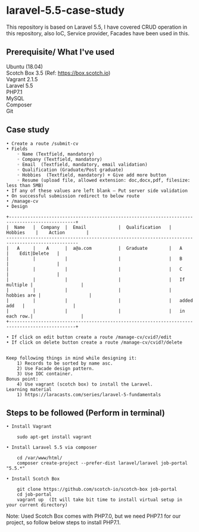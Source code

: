 # laravel-5.5-case-study
This repository is based on Laravel 5.5, I have covered CRUD operation in this repository, also IoC, Service provider, Facades have been used in this.

## Prerequisite/ What I've used

Ubuntu (18.04) <br/>
Scotch Box 3.5 (Ref: https://box.scotch.io) <br/>
Vagrant 2.1.5 <br/>
Laravel 5.5 <br/>
PHP7.1 <br/>
MySQL <br/>
Composer <br/>
Git <br/>

## Case study

    • Create a route /submit-cv
    • Fields
        ◦ Name (Textfield, mandatory) 
        ◦ Company (Textfield, mandatory)
        ◦ Email  (Textfield, mandatory, email validation)
        ◦ Qualification (Graduate/Post graduate)
        ◦ Hobbies  (Textfield, mandatory) + Give add more button
        ◦ Resume (upload file, allowed extension: doc,docx,pdf, filesize: less than 5MB)
    • If any of these values are left blank – Put server side validation 
    • On successful submission redirect to below route
    • /manage-cv
    • Design

	+-----------------------------------------------------------------------------------------------+
	|  Name   |  Company  |  Email            |  Qualification   |    Hobbies    |    Action        |
	-------------------------------------------------------------------------------------------------
	|   A     |    A      |  a@a.com          |  Graduate        |   A           |    Edit|Delete   |
	|         |           |                   |                  |   B           |                  |  
	|         |           |                   |                  |   C           |                  |  
	|         |           |                   |                  |   If multiple |                  |
	|         |           |                   |                  |   hobbies are |                  |
	|         |           |                   |                  |   added add   |                  |
	|         |           |                   |                  |   in each row.|                  |    
	+-----------------------------------------------------------------------------------------------+

    • If click on edit button create a route /manage-cv/cvid?/edit
    • If click on delete button create a route /manage-cv/cvid?/delete


	Keep following things in mind while designing it:
	    1) Records to be sorted by name asc.
	    2) Use Facade design pattern.
	    3) Use IOC container.
	Bonus point:
	    4) Use vagrant (scotch box) to install the Laravel.
	Learning material
	    1) https://laracasts.com/series/laravel-5-fundamentals


## Steps to be followed (Perform in terminal)
	
	• Install Vagrant

		sudo apt-get install vagrant

	• Install Laravel 5.5 via composer

		cd /var/www/html/
		composer create-project --prefer-dist laravel/laravel job-portal "5.5.*"

	• Install Scotch Box

		git clone https://github.com/scotch-io/scotch-box job-portal
		cd job-portal
		vagrant up  (It will take bit time to install virtual setup in your current directory)



Note: Used Scotch Box comes with PHP7.0, but we need PHP7.1 for our project, so follow below steps to install PHP7.1.


